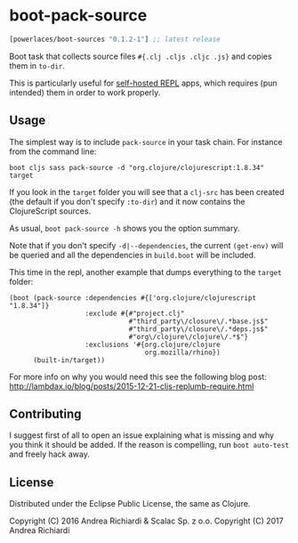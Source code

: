 # boot-pack-source

[](dependency)
```clojure
[powerlaces/boot-sources "0.1.2-1"] ;; latest release
```
[](/dependency)

Boot task that collects source files `#{.clj .cljs .cljc .js}` and copies them
in `to-dir`.

This is particularly useful for
[self-hosted REPL](https://github.com/Lambda-X/replumb) apps, which requires
(pun intended) them in order to work properly.

## Usage

The simplest way is to include `pack-source` in your task chain.
For instance from the command line:

```
boot cljs sass pack-source -d "org.clojure/clojurescript:1.8.34" target
```

If you look in the `target` folder you will see that a `clj-src` has been
created (the default if you don't specify `:to-dir`) and it now contains the
ClojureScript sources.

As usual, `boot pack-source -h` shows you the option summary.

Note that if you don't specify `-d|--dependencies`, the current `(get-env)`
will be queried and all the dependencies in `build.boot` will be included.

This time in the repl, another example that dumps everything to the `target`
folder:

```
(boot (pack-source :dependencies #{['org.clojure/clojurescript "1.8.34"]}
                   :exclude #{#"project.clj"
                              #"third_party\/closure\/.*base.js$"
                              #"third_party\/closure\/.*deps.js$"
                              #"org\/clojure\/clojure\/.*$"}
                   :exclusions '#{org.clojure/clojure
                                  org.mozilla/rhino})
      (built-in/target))
```

For more info on why you would need this see the following blog post:
http://lambdax.io/blog/posts/2015-12-21-cljs-replumb-require.html
  
## Contributing

I suggest first of all to open an issue explaining what is missing and why you
think it should be added. If the reason is compelling, run `boot auto-test` and
freely hack away.

## License

Distributed under the Eclipse Public License, the same as Clojure.

Copyright (C) 2016 Andrea Richiardi & Scalac Sp. z o.o.
Copyright (C) 2017 Andrea Richiardi
